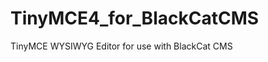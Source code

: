 TinyMCE4_for_BlackCatCMS
========================

TinyMCE WYSIWYG Editor for use with BlackCat CMS

